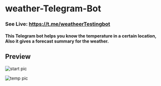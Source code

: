 # weather-Telegram-Bot

### See Live: https://t.me/weatheerTestingbot

#### This Telegram bot helps you know the temperature in a certain location, Also it gives a forecast summary for the weather.

## Preview
![start pic](https://user-images.githubusercontent.com/48408997/163793858-d40bcaa9-41fa-4b7f-8ddf-8ea638e08dea.jpg)


![temp pic](https://user-images.githubusercontent.com/48408997/163793887-869c9d99-1d30-4424-b790-8dd0e5c44d8c.jpg)
